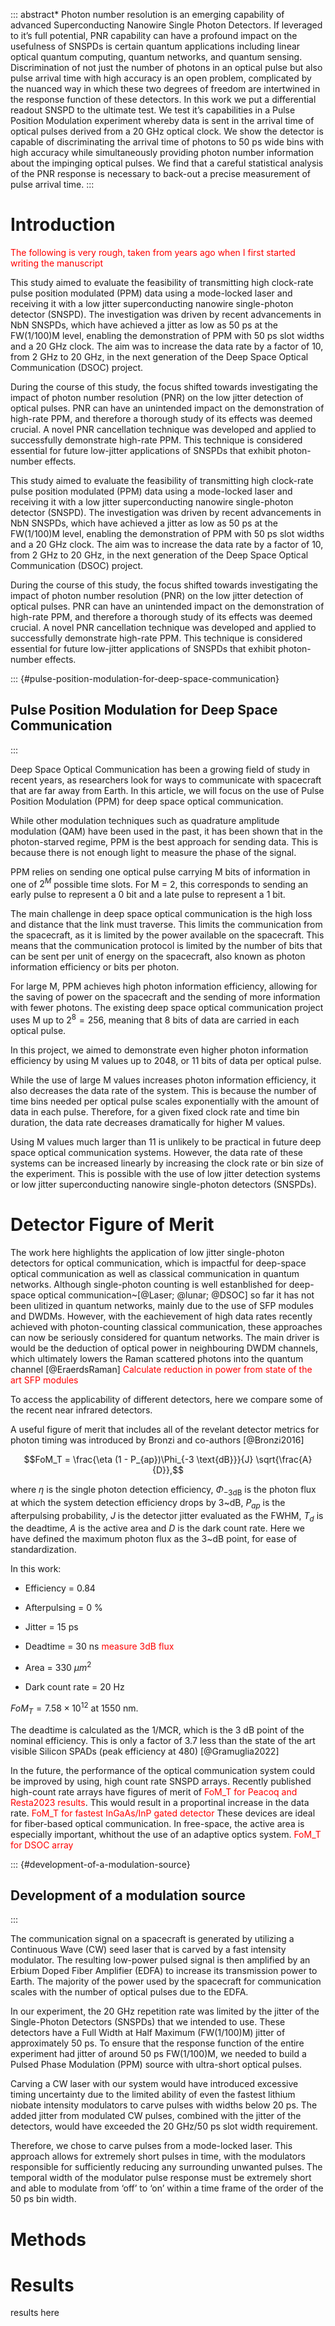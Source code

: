 ::: abstract*
Photon number resolution is an emerging capability of advanced Superconducting Nanowire Single Photon Detectors. If leveraged to it’s full potential, PNR capability can have a profound impact on the usefulness of SNSPDs is certain quantum applications including linear optical quantum computing, quantum networks, and quantum sensing. Discrimination of not just the number of photons in an optical pulse but also pulse arrival time with high accuracy is an open problem, complicated by the nuanced way in which these two degrees of freedom are intertwined in the response function of these detectors. In this work we put a differential readout SNSPD to the ultimate test. We test it’s capabilities in a Pulse Position Modulation experiment whereby data is sent in the arrival time of optical pulses derived from a 20 GHz optical clock. We show the detector is capable of discriminating the arrival time of photons to 50 ps wide bins with high accuracy while simultaneously providing photon number information about the impinging optical pulses. We find that a careful statistical analysis of the PNR response is necessary to back-out a precise measurement of pulse arrival time.
:::

# Introduction

<span style='color:red' markdown> The following is very rough, taken from years ago when I first started writing the manuscript </span>

This study aimed to evaluate the feasibility of transmitting high clock-rate pulse position modulated (PPM) data using a mode-locked laser and receiving it with a low jitter superconducting nanowire single-photon detector (SNSPD). The investigation was driven by recent advancements in NbN SNSPDs, which have achieved a jitter as low as 50 ps at the FW(1/100)M level, enabling the demonstration of PPM with 50 ps slot widths and a 20 GHz clock. The aim was to increase the data rate by a factor of 10, from 2 GHz to 20 GHz, in the next generation of the Deep Space Optical Communication (DSOC) project.

During the course of this study, the focus shifted towards investigating the impact of photon number resolution (PNR) on the low jitter detection of optical pulses. PNR can have an unintended impact on the demonstration of high-rate PPM, and therefore a thorough study of its effects was deemed crucial. A novel PNR cancellation technique was developed and applied to successfully demonstrate high-rate PPM. This technique is considered essential for future low-jitter applications of SNSPDs that exhibit photon-number effects.

This study aimed to evaluate the feasibility of transmitting high clock-rate pulse position modulated (PPM) data using a mode-locked laser and receiving it with a low jitter superconducting nanowire single-photon detector (SNSPD). The investigation was driven by recent advancements in NbN SNSPDs, which have achieved a jitter as low as 50 ps at the FW(1/100)M level, enabling the demonstration of PPM with 50 ps slot widths and a 20 GHz clock. The aim was to increase the data rate by a factor of 10, from 2 GHz to 20 GHz, in the next generation of the Deep Space Optical Communication (DSOC) project.

During the course of this study, the focus shifted towards investigating the impact of photon number resolution (PNR) on the low jitter detection of optical pulses. PNR can have an unintended impact on the demonstration of high-rate PPM, and therefore a thorough study of its effects was deemed crucial. A novel PNR cancellation technique was developed and applied to successfully demonstrate high-rate PPM. This technique is considered essential for future low-jitter applications of SNSPDs that exhibit photon-number effects.

::: {#pulse-position-modulation-for-deep-space-communication}
## Pulse Position Modulation for Deep Space Communication
:::

Deep Space Optical Communication has been a growing field of study in recent years, as researchers look for ways to communicate with spacecraft that are far away from Earth. In this article, we will focus on the use of Pulse Position Modulation (PPM) for deep space optical communication.

While other modulation techniques such as quadrature amplitude modulation (QAM) have been used in the past, it has been shown that in the photon-starved regime, PPM is the best approach for sending data. This is because there is not enough light to measure the phase of the signal.

PPM relies on sending one optical pulse carrying M bits of information in one of $2^M$ possible time slots. For M = 2, this corresponds to sending an early pulse to represent a 0 bit and a late pulse to represent a 1 bit.

The main challenge in deep space optical communication is the high loss and distance that the link must traverse. This limits the communication from the spacecraft, as it is limited by the power available on the spacecraft. This means that the communication protocol is limited by the number of bits that can be sent per unit of energy on the spacecraft, also known as photon information efficiency or bits per photon.

For large M, PPM achieves high photon information efficiency, allowing for the saving of power on the spacecraft and the sending of more information with fewer photons. The existing deep space optical communication project uses M up to $2^8 = 256$, meaning that 8 bits of data are carried in each optical pulse.

In this project, we aimed to demonstrate even higher photon information efficiency by using M values up to 2048, or 11 bits of data per optical pulse.

While the use of large M values increases photon information efficiency, it also decreases the data rate of the system. This is because the number of time bins needed per optical pulse scales exponentially with the amount of data in each pulse. Therefore, for a given fixed clock rate and time bin duration, the data rate decreases dramatically for higher M values.

Using M values much larger than 11 is unlikely to be practical in future deep space optical communication systems. However, the data rate of these systems can be increased linearly by increasing the clock rate or bin size of the experiment. This is possible with the use of low jitter detection systems or low jitter superconducting nanowire single-photon detectors (SNSPDs).

# Detector Figure of Merit

The work here highlights the application of low jitter single-photon detectors for optical communication, which is impactful for deep-space optical communication as well as classical communication in quantum networks. Although single-photon counting is well estanblished for deep-space optical communication\~[@Laser; @lunar; @DSOC] so far it has not been ulitized in quantum networks, mainly due to the use of SFP modules and DWDMs. However, with the eachievement of high data rates recently achieved with photon-counting classical communication, these approaches can now be seriously considered for quantum networks. The main driver is would be the deduction of optical power in neighbouring DWDM channels, which ultimately lowers the Raman scattered photons into the quantum channel [@EraerdsRaman] <span style='color:red' markdown>Calculate reduction in power from state of the art SFP modules</span>

To access the applicability of different detectors, here we compare some of the recent near infrared detectors.

A useful figure of merit that includes all of the revelant detector metrics for photon timing was introduced by Bronzi and co-authors [@Bronzi2016]

$$FoM_T = \frac{\eta  (1 - P_{ap})\Phi_{-3 \text{dB}}}{J} \sqrt{\frac{A}{D}},$$

where $\eta$ is the single photon detection efficiency, $\Phi_{-3 \text{dB}}$ is the photon flux at which the system detection efficiency drops by 3\~dB, $P_{ap}$ is the afterpulsing probability, $J$ is the detector jitter evaluated as the FWHM, $T_d$ is the deadtime, $A$ is the active area and $D$ is the dark count rate. Here we have defined the maximum photon flux as the 3\~dB point, for ease of standardization.

In this work:

-   Efficiency = 0.84

-   Afterpulsing = 0 %

-   Jitter = 15 ps

-   Deadtime = 30 ns <span style='color:red' markdown>measure 3dB flux</span>

-   Area = 330 $\mu m^2$

-   Dark count rate = 20 Hz

$FoM_T = 7.58 \times 10^{12}$ at 1550 nm.

The deadtime is calculated as the 1/MCR, which is the 3 dB point of the nominal efficiency. This is only a factor of 3.7 less than the state of the art visible Silicon SPADs (peak efficiency at 480) [@Gramuglia2022]

In the future, the performance of the optical communication system could be improved by using, high count rate SNSPD arrays. Recently published high-count rate arrays have figures of merit of <span style='color:red' markdown>FoM_T for Peacoq and Resta2023 results</span>. This would result in a proportinal increase in the data rate. <span style='color:red' markdown>FoM_T for fastest InGaAs/InP gated detector</span> These devices are ideal for fiber-based optical communication. In free-space, the active area is especially important, whithout the use of an adaptive optics system. <span style='color:red' markdown>FoM_T for DSOC array</span>

::: {#development-of-a-modulation-source}
## Development of a modulation source
:::

The communication signal on a spacecraft is generated by utilizing a Continuous Wave (CW) seed laser that is carved by a fast intensity modulator. The resulting low-power pulsed signal is then amplified by an Erbium Doped Fiber Amplifier (EDFA) to increase its transmission power to Earth. The majority of the power used by the spacecraft for communication scales with the number of optical pulses due to the EDFA.

In our experiment, the 20 GHz repetition rate was limited by the jitter of the Single-Photon Detectors (SNSPDs) that we intended to use. These detectors have a Full Width at Half Maximum (FW(1/100)M) jitter of approximately 50 ps. To ensure that the response function of the entire experiment had jitter of around 50 ps FW(1/100)M, we needed to build a Pulsed Phase Modulation (PPM) source with ultra-short optical pulses.

Carving a CW laser with our system would have introduced excessive timing uncertainty due to the limited ability of even the fastest lithium niobate intensity modulators to carve pulses with widths below 20 ps. The added jitter from modulated CW pulses, combined with the jitter of the detectors, would have exceeded the 20 GHz/50 ps slot width requirement.

Therefore, we chose to carve pulses from a mode-locked laser. This approach allows for extremely short pulses in time, with the modulators responsible for sufficiently reducing any surrounding unwanted pulses. The temporal width of the modulator pulse response must be extremely short and able to modulate from ‘off’ to ‘on’ within a time frame of the order of the 50 ps bin width.

# Methods

# Results

results here
